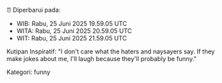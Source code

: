 ⏰ Diperbarui pada:
- WIB: Rabu, 25 Juni 2025 19.59.05 UTC
- WITA: Rabu, 25 Juni 2025 20.59.05 UTC
- WIT: Rabu, 25 Juni 2025 21.59.05 UTC

Kutipan Inspiratif:
"I don't care what the haters and naysayers say. If they make jokes about me, I'll laugh because they'll probably be funny."


Kategori: funny

